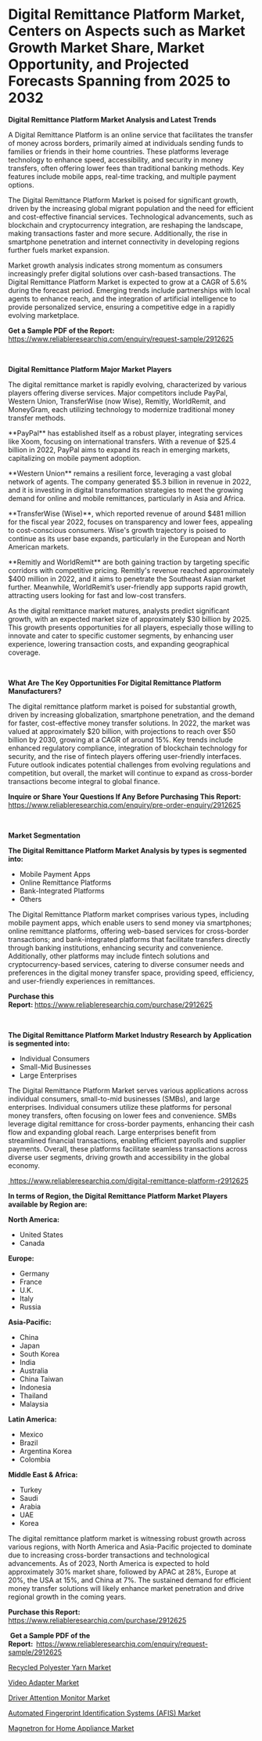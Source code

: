 <p><h1>Digital Remittance Platform Market, Centers on Aspects such as Market Growth Market Share, Market Opportunity, and Projected Forecasts Spanning from 2025 to 2032</h1></p><p><strong>Digital Remittance Platform Market Analysis and Latest Trends</strong></p>
<p><p>A Digital Remittance Platform is an online service that facilitates the transfer of money across borders, primarily aimed at individuals sending funds to families or friends in their home countries. These platforms leverage technology to enhance speed, accessibility, and security in money transfers, often offering lower fees than traditional banking methods. Key features include mobile apps, real-time tracking, and multiple payment options.</p><p>The Digital Remittance Platform Market is poised for significant growth, driven by the increasing global migrant population and the need for efficient and cost-effective financial services. Technological advancements, such as blockchain and cryptocurrency integration, are reshaping the landscape, making transactions faster and more secure. Additionally, the rise in smartphone penetration and internet connectivity in developing regions further fuels market expansion.</p><p>Market growth analysis indicates strong momentum as consumers increasingly prefer digital solutions over cash-based transactions. The Digital Remittance Platform Market is expected to grow at a CAGR of 5.6% during the forecast period. Emerging trends include partnerships with local agents to enhance reach, and the integration of artificial intelligence to provide personalized service, ensuring a competitive edge in a rapidly evolving marketplace.</p></p>
<p><strong>Get a Sample PDF of the Report:&nbsp;</strong> <a href="https://www.reliableresearchiq.com/enquiry/request-sample/2912625?utm_campaign=1896&utm_medium=2&utm_source=Github&utm_content=ia&utm_term=12032025&utm_id=digital-remittance-platform">https://www.reliableresearchiq.com/enquiry/request-sample/2912625</a></p>
<p>&nbsp;</p>
<p><strong>Digital Remittance Platform Major Market Players</strong></p>
<p><p>The digital remittance market is rapidly evolving, characterized by various players offering diverse services. Major competitors include PayPal, Western Union, TransferWise (now Wise), Remitly, WorldRemit, and MoneyGram, each utilizing technology to modernize traditional money transfer methods.</p><p>**PayPal** has established itself as a robust player, integrating services like Xoom, focusing on international transfers. With a revenue of $25.4 billion in 2022, PayPal aims to expand its reach in emerging markets, capitalizing on mobile payment adoption.</p><p>**Western Union** remains a resilient force, leveraging a vast global network of agents. The company generated $5.3 billion in revenue in 2022, and it is investing in digital transformation strategies to meet the growing demand for online and mobile remittances, particularly in Asia and Africa.</p><p>**TransferWise (Wise)**, which reported revenue of around $481 million for the fiscal year 2022, focuses on transparency and lower fees, appealing to cost-conscious consumers. Wise's growth trajectory is poised to continue as its user base expands, particularly in the European and North American markets.</p><p>**Remitly and WorldRemit** are both gaining traction by targeting specific corridors with competitive pricing. Remitly's revenue reached approximately $400 million in 2022, and it aims to penetrate the Southeast Asian market further. Meanwhile, WorldRemit’s user-friendly app supports rapid growth, attracting users looking for fast and low-cost transfers.</p><p>As the digital remittance market matures, analysts predict significant growth, with an expected market size of approximately $30 billion by 2025. This growth presents opportunities for all players, especially those willing to innovate and cater to specific customer segments, by enhancing user experience, lowering transaction costs, and expanding geographical coverage.</p></p>
<p>&nbsp;</p>
<p><strong>What Are The Key Opportunities For Digital Remittance Platform Manufacturers?</strong></p>
<p><p>The digital remittance platform market is poised for substantial growth, driven by increasing globalization, smartphone penetration, and the demand for faster, cost-effective money transfer solutions. In 2022, the market was valued at approximately $20 billion, with projections to reach over $50 billion by 2030, growing at a CAGR of around 15%. Key trends include enhanced regulatory compliance, integration of blockchain technology for security, and the rise of fintech players offering user-friendly interfaces. Future outlook indicates potential challenges from evolving regulations and competition, but overall, the market will continue to expand as cross-border transactions become integral to global finance.</p></p>
<p><strong>Inquire or Share Your Questions If Any Before Purchasing This Report:</strong> <a href="https://www.reliableresearchiq.com/enquiry/pre-order-enquiry/2912625?utm_campaign=1896&utm_medium=2&utm_source=Github&utm_content=ia&utm_term=12032025&utm_id=digital-remittance-platform">https://www.reliableresearchiq.com/enquiry/pre-order-enquiry/2912625</a></p>
<p>&nbsp;</p>
<p><strong>Market Segmentation</strong></p>
<p><strong>The Digital Remittance Platform Market Analysis by types is segmented into:</strong></p>
<p><ul><li>Mobile Payment Apps</li><li>Online Remittance Platforms</li><li>Bank-Integrated Platforms</li><li>Others</li></ul></p>
<p><p>The Digital Remittance Platform market comprises various types, including mobile payment apps, which enable users to send money via smartphones; online remittance platforms, offering web-based services for cross-border transactions; and bank-integrated platforms that facilitate transfers directly through banking institutions, enhancing security and convenience. Additionally, other platforms may include fintech solutions and cryptocurrency-based services, catering to diverse consumer needs and preferences in the digital money transfer space, providing speed, efficiency, and user-friendly experiences in remittances.</p></p>
<p><strong>Purchase this Report:&nbsp;</strong><a href="https://www.reliableresearchiq.com/purchase/2912625?utm_campaign=1896&utm_medium=2&utm_source=Github&utm_content=ia&utm_term=12032025&utm_id=digital-remittance-platform">https://www.reliableresearchiq.com/purchase/2912625</a></p>
<p>&nbsp;</p>
<p><strong>The Digital Remittance Platform Market Industry Research by Application is segmented into:</strong></p>
<p><ul><li>Individual Consumers</li><li>Small-Mid Businesses</li><li>Large Enterprises</li></ul></p>
<p><p>The Digital Remittance Platform Market serves various applications across individual consumers, small-to-mid businesses (SMBs), and large enterprises. Individual consumers utilize these platforms for personal money transfers, often focusing on lower fees and convenience. SMBs leverage digital remittance for cross-border payments, enhancing their cash flow and expanding global reach. Large enterprises benefit from streamlined financial transactions, enabling efficient payrolls and supplier payments. Overall, these platforms facilitate seamless transactions across diverse user segments, driving growth and accessibility in the global economy.</p></p>
<p><a href="https://www.reliableresearchiq.com/digital-remittance-platform-r2912625?utm_campaign=1896&utm_medium=2&utm_source=Github&utm_content=ia&utm_term=12032025&utm_id=digital-remittance-platform">&nbsp;https://www.reliableresearchiq.com/digital-remittance-platform-r2912625</a></p>
<p><strong>In terms of Region, the Digital Remittance Platform Market Players available by Region are:</strong></p>
<p>
    <p> <strong> North America: </strong>
        <ul>
            <li>United States</li>
            <li>Canada</li>
        </ul>
        </p> 
    <p> <strong> Europe: </strong>
        <ul>
            <li>Germany</li>
            <li>France</li>
            <li>U.K.</li>
            <li>Italy</li>
            <li>Russia</li>
        </ul>
        </p> 
    <p> <strong> Asia-Pacific: </strong>
        <ul>
            <li>China</li>
            <li>Japan</li>
            <li>South Korea</li>
            <li>India</li>
            <li>Australia</li>
            <li>China Taiwan</li>
            <li>Indonesia</li>
            <li>Thailand</li>
            <li>Malaysia</li>
        </ul>
        </p> 
    <p> <strong> Latin America: </strong>
        <ul>
            <li>Mexico</li>
            <li>Brazil</li>
            <li>Argentina Korea</li>
            <li>Colombia</li>
        </ul>
        </p> 
    <p> <strong> Middle East & Africa: </strong>
        <ul>
            <li>Turkey</li>
            <li>Saudi</li>
            <li>Arabia</li>
            <li>UAE</li>
            <li>Korea</li>
        </ul>
    </p>
    </p>
<p><p>The digital remittance platform market is witnessing robust growth across various regions, with North America and Asia-Pacific projected to dominate due to increasing cross-border transactions and technological advancements. As of 2023, North America is expected to hold approximately 30% market share, followed by APAC at 28%, Europe at 20%, the USA at 15%, and China at 7%. The sustained demand for efficient money transfer solutions will likely enhance market penetration and drive regional growth in the coming years.</p></p>
<p><strong>Purchase this Report: </strong><a href="https://www.reliableresearchiq.com/purchase/2912625?utm_campaign=1896&utm_medium=2&utm_source=Github&utm_content=ia&utm_term=12032025&utm_id=digital-remittance-platform">https://www.reliableresearchiq.com/purchase/2912625</a></p>
<p>&nbsp;<strong>Get a Sample PDF of the Report:&nbsp;&nbsp;</strong><a href="https://www.reliableresearchiq.com/enquiry/request-sample/2912625?utm_campaign=1896&utm_medium=2&utm_source=Github&utm_content=ia&utm_term=12032025&utm_id=digital-remittance-platform">https://www.reliableresearchiq.com/enquiry/request-sample/2912625</a></p>
<p><strong></strong></p>
<p><p><a href="https://github.com/haajipauget/Market-Research-Report-List-1/blob/main/recycled-polyester-yarn-market.md?utm_campaign=1896&utm_medium=2&utm_source=Github&utm_content=ia&utm_term=12032025&utm_id=digital-remittance-platform">Recycled Polyester Yarn Market</a></p><p><a href="https://www.linkedin.com/pulse/future-growth-video-adapter-market-106-cagr-2025-2032-focusing-l3pte?utm_campaign=1896&utm_medium=2&utm_source=Github&utm_content=ia&utm_term=12032025&utm_id=digital-remittance-platform">Video Adapter Market</a></p><p><a href="https://github.com/lamlebienz7j/Market-Research-Report-List-1/blob/main/driver-attention-monitor-market.md?utm_campaign=1896&utm_medium=2&utm_source=Github&utm_content=ia&utm_term=12032025&utm_id=digital-remittance-platform">Driver Attention Monitor Market</a></p><p><a href="https://www.linkedin.com/pulse/year-on-year-growth-automated-fingerprint-identification-systems-xdp5f?utm_campaign=1896&utm_medium=2&utm_source=Github&utm_content=ia&utm_term=12032025&utm_id=digital-remittance-platform">Automated Fingerprint Identification Systems (AFIS) Market</a></p><p><a href="https://www.linkedin.com/pulse/magnetron-home-appliance-market-expansion-industry-dynamics-regional-pdsne?utm_campaign=1896&utm_medium=2&utm_source=Github&utm_content=ia&utm_term=12032025&utm_id=digital-remittance-platform">Magnetron for Home Appliance Market</a></p></p>